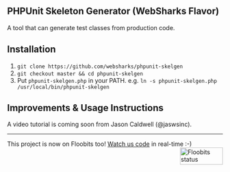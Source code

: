 ## PHPUnit Skeleton Generator (WebSharks Flavor)

A tool that can generate test classes from production code.

## Installation

1. `git clone https://github.com/websharks/phpunit-skelgen`
2. `git checkout master && cd phpunit-skelgen`
3. Put `phpunit-skelgen.php` in your PATH.
 e.g. `ln -s phpunit-skelgen.php /usr/local/bin/phpunit-skelgen`

## Improvements & Usage Instructions

A video tutorial is coming soon from Jason Caldwell (@jaswsinc).

---

This project is now on Floobits too! [Watch us code](https://floobits.com/jaswsinc/phpunit-skelgen/redirect) in real-time :-) <a href="https://floobits.com/jaswsinc/phpunit-skelgen/redirect"><img alt="Floobits status" width="100" height="40" src="https://floobits.com/jaswsinc/phpunit-skelgen.png" align="right" /></a>
